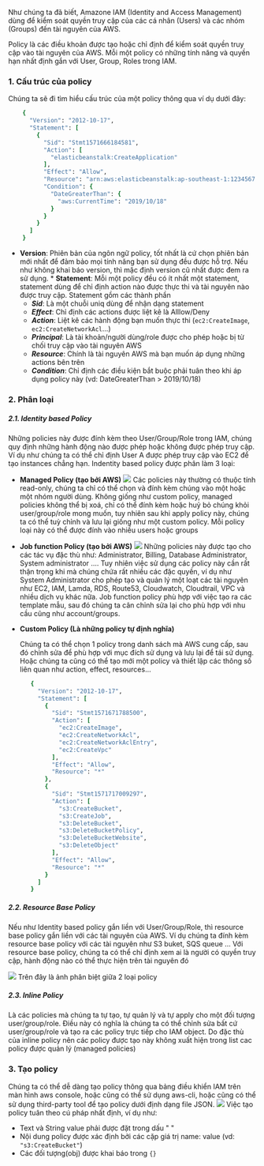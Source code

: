 Như chúng ta đã biết, Amazone IAM (Identity and Access Management) dùng để kiểm soát quyền truy cập của các cá nhân (Users) và các nhóm (Groups) đến tài nguyên của AWS. 

Policy là các điều khoản được tạo hoặc chỉ định để kiểm soát quyền truy cập vào tài nguyên của AWS. Mỗi một policy có những tính năng và quyền hạn nhất định gắn với User, Group, Roles trong IAM.

### 1. Cấu trúc của policy
Chúng ta sẽ đi tìm hiểu cấu trúc của một policy thông qua ví dụ dưới đây:
```ruby
    {
      "Version": "2012-10-17",
      "Statement": [
        {
          "Sid": "Stmt1571666184581",
          "Action": [
            "elasticbeanstalk:CreateApplication"
          ],
          "Effect": "Allow",
          "Resource": "arn:aws:elasticbeanstalk:ap-southeast-1:1234567:application/staging",
          "Condition": {
            "DateGreaterThan": {
              "aws:CurrentTime": "2019/10/18"
            }
          }
        }
      ]
    }
```
   * **Version**: Phiên bản của ngôn ngữ policy, tốt nhất là cứ chọn phiên bản mới nhất để đảm bảo mọi tính năng bạn sử dụng đều được hỗ trợ. Nếu như không khai báo version, thì mặc định version cũ nhất được đem ra sử dụng. 
    * **Statement**: Mỗi một policy đều có ít nhất một statement, statement dùng để chỉ định action nào được thực thi và tài nguyên nào được truy cập. Statement gồm các thành phần
        * ***Sid***: Là một chuỗi uniq dùng để nhận dạng statement
        * ***Effect***: Chỉ định các actions được liệt kê là Alllow/Deny
        * ***Action***: Liệt kê các hành động bạn muốn thực thi (`ec2:CreateImage`, `ec2:CreateNetworkAcl`...)
        * ***Principal***: Là tài khoản/người dùng/role được cho phép hoặc bị từ chối truy cập vào tài nguyên AWS
        * ***Resource***: Chính là tài nguyên AWS mà bạn muốn áp dụng những actions bên trên
        * ***Condition***: Chỉ định các điều kiện bắt buộc phải tuân theo khi áp dụng policy này (vd: DateGreaterThan > 2019/10/18)
        
### 2. Phân loại
  ##### 2.1. Identity based Policy
Những policies này được đính kèm theo User/Group/Role trong IAM, chúng quy định những hành động nào được phép hoặc không được phép truy cập. Ví dụ như chúng ta có thể chỉ định User A được phép truy cập vào EC2 để tạo instances chẳng hạn. Indentity based policy được phân làm 3 loại:
* **Managed Policy  (tạo bởi AWS)**
 ![](https://images.viblo.asia/32a05b95-e0bd-4ed1-94c7-76ce190413dc.png)
Các policies này thường có thuộc tính read-only, chúng ta chỉ có thể chọn và đính kèm chúng vào một hoặc một nhóm người dùng. Không giống như custom policy, managed policies không thể bị xoá, chỉ có thể đính kèm hoặc huỷ bỏ chúng khỏi user/group/role mong muốn, tuy nhiên sau khi apply policy này, chúng ta có thể tuỳ chỉnh và lưu lại giống như một custom policy. Mỗi policy loại này có thể được đính vào nhiều users hoặc groups

 * **Job function Policy (tạo bởi AWS)**
 ![](https://images.viblo.asia/ec4ad509-9c0a-412c-8aab-ce4a91c63191.png)
   Những policies này được tạo cho các tác vụ đặc thù như: Administrator, Billing, Database Administrator, System administrator .... Tuy nhiên việc sử dụng các policy này cần rất thận trọng khi mà chúng chứa rất nhiều các đặc quyền, ví dụ như System Administrator cho phép tạo và quản lý một loạt các tài nguyên như EC2, IAM, Lamda, RDS, Route53, Cloudwatch, Cloudtrail, VPC và nhiều dịch vụ khác nữa. Job function policy phù hợp với việc tạo ra các template mẫu, sau đó chúng ta cân chỉnh sửa lại cho phù hợp với nhu cầu cũng như account/groups. 
  * **Custom Policy (Là những policy tự định nghĩa)**
  
    Chúng ta có thể chọn 1 policy trong danh sách mà AWS cung cấp, sau đó chỉnh sửa để phù hợp với mục đích sử dụng và lưu lại để tái sử dụng. Hoặc chúng ta cũng có thể tạo mới một policy và thiết lập các thông số liên quan như action, effect, resources...
     ```ruby
        {
          "Version": "2012-10-17",
          "Statement": [
            {
              "Sid": "Stmt1571671788500",
              "Action": [
                "ec2:CreateImage",
                "ec2:CreateNetworkAcl",
                "ec2:CreateNetworkAclEntry",
                "ec2:CreateVpc"
              ],
              "Effect": "Allow",
              "Resource": "*"
            },
            {
              "Sid": "Stmt1571717009297",
              "Action": [
                "s3:CreateBucket",
                "s3:CreateJob",
                "s3:DeleteBucket",
                "s3:DeleteBucketPolicy",
                "s3:DeleteBucketWebsite",
                "s3:DeleteObject"
              ],
              "Effect": "Allow",
              "Resource": "*"
            }
          ]
        }
     ```
  ##### 2.2. Resource Base Policy
   Nếu như Identity based policy gắn liền với User/Group/Role, thì resource base policy gắn liền với các tài nguyên của AWS. Ví dụ chúng ta đính kèm resource base policy với các tài nguyên như S3 buket, SQS queue ... Với resource base policy, chúng ta có thể chỉ định xem ai là người có quyền truy cập, hành động nào có thể thực hiện trên tài nguyên đó
 
 ![](https://images.viblo.asia/8d96938f-76ff-4441-a9ba-d3eada777ce1.png)
    Trên đây là ảnh phân biệt giữa 2 loại policy
    
  ##### 2.3. Inline Policy
  Là các policies mà chúng ta tự tạo, tự quản lý và tự apply cho một đối tượng user/group/role. Điều này có nghĩa là chúng ta có thể chỉnh sửa bất cứ user/group/role và tạo ra các policy trực tiếp cho IAM object. Do đặc thù của inline policy nên các policy được tạo này không xuất hiện trong list cac policy được quản lý (managed policies)
  
### 3. Tạo policy
Chúng ta có thể dễ dàng tạo policy thông qua bảng điều khiển IAM trên màn hình aws console, hoặc cũng có thể sử dụng aws-cli, hoặc cũng có thể sử dụng third-party tool để tạo policy dưới định dạng file JSON.
![](https://images.viblo.asia/63ca71cf-4d74-4b6d-ba19-fc0a6b06fa80.png)
Việc tạo  policy tuân theo cú pháp nhất định, ví dụ như: 

* Text và String value phải được đặt trong dấu " "
* Nội dung policy được xác định bởi các cặp giá trị name: value (vd: `"s3:CreateBucket"`)
* Các đối tượng(obj) được khai báo trong `{}`